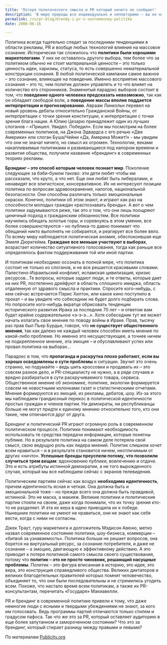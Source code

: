 ```yaml
---
title: 'Потеря политического смысла и PR который ничего не сообщает'
description: 'В мире природы все индивидуально и неповторимо – вы не найдете двух одинаковых листочков на дереве. В мире политики, бизнеса и развлечений, наоборот, <strong>приходится прикладывать усилия чтобы отличаться</strong>. Если удается сформировать отличие, это называют брендом. Однако только несколько компаний могут похвастаться тем, что их бренд получился таким, как они задумывали, и полностью их устраивает.'
permalink: /ru/pr-blog/brendy-i-pr-v-sovremennoy-politike
date: 2008-06-16

---
```


Политика всегда тщательно следит за последними тенденциями в области рекламы, PR и вообще любых технологий влияния на массовое сознание. Исторически так сложилось что <strong>политики были хорошими маркетологами</strong>. У них не оставалось другого выбора, тем более что за политиком обычно не стоит материальной ценности – это только ценность идеи, харизмы, статуса, то есть совершенно нематериальной конструкции сознания. В любой политической кампании самое важное – это сознание, влияющее на поведение. Именно восприятие массового сознания – это то, чем политик должен управлять и то что влияет на количество его сторонников. Знаменитый парадокс выборов состоит в том, что <strong>поведение одного человека предсказать невозможно</strong>, так как он обладает свободой воли, а <strong>поведение массы вполне поддается интерпретации и прогнозированию</strong>. Авраам Линкольн перевел на новый уровень дебаты относительно Гражданской Войны, от интерпретации с точки зрения конституции, к интерпретации с точки зрения блага нации. А Юлию Цезарю принадлежит один из лучших слоганов – «Пришел. Увидел. Победил». Если мы посмотрим на более современных политиков, на Джона Эдвардса с его речью «Две Америки» или слоган Буша/Чейни «Да, Америка Может!» - мы увидим что они не значат ничего, но смысл их огромен. Технологии, веками накапливаемые политиками и развивающиеся под напором времени и развития общества, получили название «брендинг» в современных теориях рекламы.

<strong>Брэндинг – это способ которым человек познает мир</strong>. Поколение следующее за бэби-бумом таково: эти дети любят чтобы им рассказали, что круто, а что нет. Еще они любят быть либералами, и ненавидят все элитистское, консервативное. Их не интересуют позиции политика по вопросам здравоохранения, налогов, национальной безопасности. Они способны различать только эмоциональные окраски. Конечно, политики об этом знают, и играют как раз на способности молодых граждан «распознавать бренды». А вот о чем политики задумываются реже, так это о том, что они лишь поощряют циничный подход к гражданским обязанностям. Все политики научились обещать золотые горы, и соревнуясь в этом умении, все более совершенствуются – но публика-то давно понимает что обещаний никто выполнять не собирается, и реагирует все более вяло. По всему миру наблюдается политическая аномия, обеспокоившая еще Эмиля Дюркгейма. <strong>Граждане все меньше участвуют в выборах</strong>, возрастает количество ситуативного голосования, тогда как раньше все определялось фактом поддерживания той или иной партии.

И политикам необходимо осознать в полной мере, что политика состоит не только из слоганов, и не все решается красивыми словами. Палестино-Израильский конфликт, исламская цивилизация, кризис ресурсов…Те вопросы, которые задают люди, и те ответы, которые дает на них PR, постепенно дрейфуют в область сплошного имиджа, область отдаленную от здравого смысла и практики. Спросите кого-нибудь, с кем сейчас встречается Пэрис Хилтон, или какое кино поступило в прокат – и вы увидите что собеседник не будет долго подбирать слова. Но попросите кого-нибудь вкратце обрисовать тенденции исторического развития Ирака за последние 70 лет – и ответом вам будет крайне содержательное «э-э-э...». Хотя собеседник тут же может начать излагать свое мнение по поводу войны в Ираке. Прав, тысячу раз прав был Пьер Бурдье, говоря, что <strong>не существует общественного мнения</strong>, так как далеко не каждый человек способен иметь мнение по какой-либо проблеме. Но именно это несуществующее, а точнее ничем не подкрепленное мнение, эта эмоция – и обуславливают успех или провал политика на выборах…

Парадокс в том, что <strong>пропаганда и раскрутка плохо работают, если вы хорошо осведомлены о сути проблемы</strong> и ситуации. Звучит это очень странно, но подумайте – ведь шить кроссовки и продавать их – это совсем разное дело, и PR-специалисту не нужно, а в ряде случаев и вредно разбираться в сути раскручиваемого товара, сервиса. Общественное мнение об экономике, политике, экологии формируется совсем не новостными колонками газет и статистическими отчетами. Мнения формируются из эмоций, из рекламы, дебатов, шоу. Из-за этого мы наблюдаем грандиозный перекос в политической идентичности простых граждан и членов партии. Ни демократы, ни республиканцы больше не могут придти к единому мнению относительно того, кто они такие, чем отличаются друг от друга.

Брендинг и политический PR играют огромную роль в современном политическом процессе. Политики понимают необходимость использовать те средства передачи информации, которые понятны публике. Но в результате политика на самом деле потеряла свой смысл, свою ведущую роль как лидера мнений. Политик слишком хочет всем нравиться – и в результате становится ничем, неотличимым от других «ничто». <strong>Успешные бренды преуспели потому, что позволили случиться трем вещам</strong>: вдохновению публики, вовлечению и отдаче. Это и есть атрибуты истинной демократии, а не того вырожденного случая, который мы все наблюдаем сейчас с экранов телевидения.

Политическим партиям сейчас как воздух <strong>необходима идентичность</strong>, причем идентичность ясная и четкая. Она должна быть и эмоциональной тоже – но прежде всего она должна быть правдивой, истинной. Это не маска, а макияж. Великие политики и политические партии стояли на своем, даже когда понимали, что их точку зрения кто-то не разделяет. И эта их вера в идею приводила их к победе. Нынешние политики не умеют не нравиться, они не знают как себя вести, когда с ними не согласны.

Джек Траут, гуру маркетинга и долгожитель Мэдисон Авеню, метко назвал современное состояние политики, шоу-бизнеса, коммерции – «битвой за узнаваемость». Политика больше не решает вопросов, она борется на виртуальный ресурс, за сознание потребителя, и даже не сознание – а эмоцию, двигающую к эффективному действию. А это приводит к потере политикой самого смысла своего существования, потому что <strong>политик – это не просто чиновник, решающий насущные проблемы</strong>. Политик – это фигура вписанная в историю, это идея, это вера, это конструкция справедливого общества. Великих диктаторов и великих благодетельных правителей которых помнит человечество, объединяет то, что они были последовательны и не стремились угодить всем. Похоже, что настало время всем политикам, а также их PR-консультантам, перечитать «Государя» Макиавелли.

PR и брендинг в современной политике привели к тому, что даже немногие люди с ясными и твердыми убеждениями не знают, за кого им голосовать. Ведь программы партий отличаются только стилем и градусом пафоса. Так что же это за PR, который оставляет аудиторию в еще более запутанном и замороченном состоянии? Что это за брендинг, который стирает разницу между правыми и левыми?

По материалам <a href="https://www.publicity.org/rapoct04.htm">Publicity.org</a>

